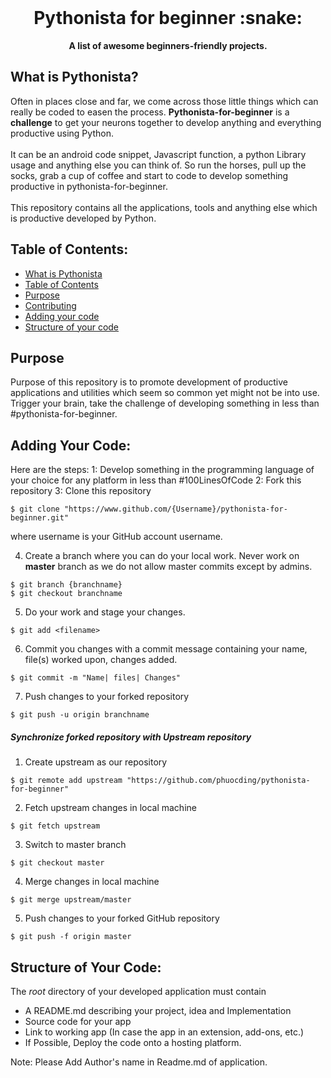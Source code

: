 <div align="center">
  <br>
  <h1>Pythonista for beginner :snake:</h1>
  <strong>A list of awesome beginners-friendly projects.</strong>
</div>

## What is Pythonista?

Often in places close and far, we come across those little things which can really be coded to easen the process.
**Pythonista-for-beginner** is a **challenge** to get your neurons together to develop anything and everything productive using Python.
<br><br>
It can be an android code snippet, Javascript function, a python Library usage and anything else you can think of.
So run the horses, pull up the socks, grab a cup of coffee and start to code to develop something productive in pythonista-for-beginner.
<br><br>
This repository contains all the applications, tools and anything else which is productive developed by Python.

## Table of Contents:
- [What is Pythonista](#what-is-pythonista)
- [Table of Contents](#table-of-contents)
- [Purpose](#purpose)
- [Contributing](#contributing)
- [Adding your code](#adding-your-code)
- [Structure of your code](#structure-of-your-code)


## Purpose
Purpose of this repository is to promote development of productive applications and utilities which seem so common yet might not be into use. Trigger your brain, take the challenge of developing something in less than #pythonista-for-beginner. 

## Adding Your Code:
Here are the steps:
1: Develop something in the programming language of your choice for any platform in less than #100LinesOfCode
2: Fork this repository
3: Clone this repository 
```
$ git clone "https://www.github.com/{Username}/pythonista-for-beginner.git"
```
where username is your GitHub account username.

4. Create a branch where you can do your local work.
Never work on **master** branch as we do not allow master commits except by admins.
```
$ git branch {branchname}
$ git checkout branchname
```

5. Do your work and stage your changes.
```
$ git add <filename>
```

6. Commit you changes with a commit message containing your name, file(s) worked upon, changes added.
```
$ git commit -m "Name| files| Changes"
```

7. Push changes to your forked repository
```
$ git push -u origin branchname
```

##### Synchronize forked repository with Upstream repository

1. Create upstream as our repository
```
$ git remote add upstream "https://github.com/phuocding/pythonista-for-beginner"
```

2. Fetch upstream changes in local machine
```
$ git fetch upstream
```

3. Switch to master branch
```
$ git checkout master
```

4. Merge changes in local machine
```
$ git merge upstream/master
```

5. Push changes to your forked GitHub repository
```
$ git push -f origin master
```

## Structure of Your Code:
The *root* directory of your developed application must contain
* A README.md describing your project, idea and Implementation
* Source code for your app
* Link to working app (In case the app in an extension, add-ons, etc.)
* If Possible, Deploy the code onto a hosting platform.

Note: Please Add Author's name in Readme.md of application. 
